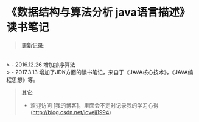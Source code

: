 # 《数据结构与算法分析  java语言描述》  读书笔记

> **更新记录:** 
<br />
> - 2016.12.26   增加排序算法
<br />
> - 2017.3.13    增加了JDK方面的读书笔记，来自于《JAVA核心技术》，《JAVA编程思想》等。

<br />

> **其它:**  
> - 欢迎访问 [我的博客]，里面会不定时记录我的学习心得(http://blog.csdn.net/lovejj1994)